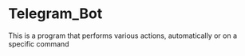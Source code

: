 # Telegram_Bot
This is a program that performs various actions, automatically or on a specific command
